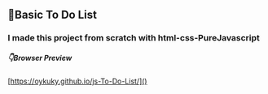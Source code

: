 ## :memo:Basic To Do List 

### I made this project from scratch with html-css-PureJavascript

##### :point_down:Browser Preview

[https://oykuky.github.io/js-To-Do-List/]()
